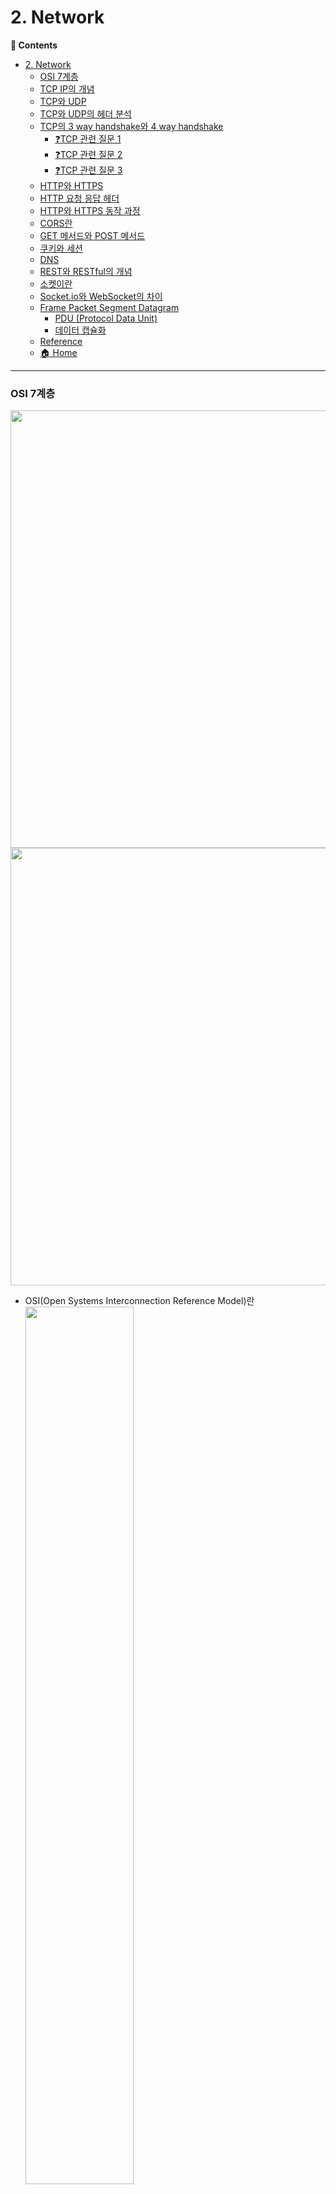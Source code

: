 # 2. Network
**:book: Contents**
- [2. Network](#2-network)
    - [OSI 7계층](#osi-7계층)
    - [TCP IP의 개념](#tcp-ip의-개념)
    - [TCP와 UDP](#tcp와-udp)
    - [TCP와 UDP의 헤더 분석](#tcp와-udp의-헤더-분석)
    - [TCP의 3 way handshake와 4 way handshake](#tcp의-3-way-handshake와-4-way-handshake)
      - [:question:TCP 관련 질문 1](#questiontcp-관련-질문-1)
      - [:question:TCP 관련 질문 2](#questiontcp-관련-질문-2)
      - [:question:TCP 관련 질문 3](#questiontcp-관련-질문-3)
    - [HTTP와 HTTPS](#http와-https)
    - [HTTP 요청 응답 헤더](#http-요청-응답-헤더)
    - [HTTP와 HTTPS 동작 과정](#http와-https-동작-과정)
    - [CORS란](#cors란)
    - [GET 메서드와 POST 메서드](#get-메서드와-post-메서드)
    - [쿠키와 세션](#쿠키와-세션)
    - [DNS](#dns)
    - [REST와 RESTful의 개념](#rest와-restful의-개념)
    - [소켓이란](#소켓이란)
    - [Socket.io와 WebSocket의 차이](#socketio와-websocket의-차이)
    - [Frame Packet Segment Datagram](#frame-packet-segment-datagram)
      - [PDU (Protocol Data Unit)](#pdu-protocol-data-unit)
      - [데이터 캡슐화](#데이터-캡슐화)
  - [Reference](#reference)
  - [:house: Home](#house-home)


---

### OSI 7계층
<img src="https://github.com/user-attachments/assets/75d24049-df36-4823-be9b-6b538ba81771" width="700px">
<img src="https://github.com/user-attachments/assets/bf90f469-1d9c-4e8e-a2af-22ab1f1ff1fb" width="700px">

* OSI(Open Systems Interconnection Reference Model)란
    <img src="./images/osi-7-layer.png" width="60%" height="60%">
    * 국제표준화기구(ISO)에서 개발한 모델로, 컴퓨터 네트워크 프로토콜 디자인과 통신을 계층으로 나누어 설명한 것이다.
    * 이 모델은 프로토콜을 기능별로 나눈 것이다. 
    * 각 계층은 하위 계층의 기능만을 이용하고, 상위 계층에게 기능을 제공한다. 
    * '프로토콜 스택' 혹은 '스택'은 이러한 계층들로 구성되는 프로토콜 시스템이 구현된 시스템을 가리키는데, 프로토콜 스택은 하드웨어나 소프트웨어 혹은 둘의 혼합으로 구현될 수 있다. 
    * 일반적으로 하위 계층들은 하드웨어로, 상위 계층들은 소프트웨어로 구현된다.
1. 물리 계층(Physical layer)
    * 네트워크의 기본 네트워크 하드웨어 전송 기술을 이룬다. 
    * 네트워크의 높은 수준의 기능의 논리 데이터 구조를 기초로 하는 필수 계층이다.
    * 전송 단위는 `Bit`이다.
      * 데이터를 0과 1의 전기적 신호로 변환
    * 전송에 필요한 기계적/전기적/기능적 특성을 정의
2. 데이터 링크 계층(Data link layer)
    * 포인트 투 포인트(Point to Point) 간 신뢰성있는 전송을 보장하기 위한 계층으로 CRC 기반의 오류 제어와 흐름 제어가 필요하다.
      * `CRC(Cyclic Redundancy Check)`는 데이터 전송 및 저장 시 오류를 감지하는 기술입니다. 
    * 주소 값은 물리적으로 할당 받는데, 이는 네트워크 카드가 만들어질 때부터 맥 주소(MAC address)가 정해져 있다는 뜻이다. 
    * 데이터 링크 계층의 가장 잘 알려진 예는 이더넷이다.
      * 이더넷(Ethernet)은 주로 근거리 통신망(LAN; Local Area Network)과 장거리 통신망(WAN; Wide Area Network)에서 가장 널리 사용되는 네트워크 기술 표준입니다. MAC(Media Access Control) 주소를 사용하여 각 기기를 식별합니다.
    * 송/수신 간 속도 차이 해결을 위한 `흐름 제어` 기능
    * 프레임 동기화 / 오류 제어 기능 / 노드 간 프레임 전송
    * 데이터 전송 단위는 Frame이다.
      * [암기tip] 데프콘 (데이터 Frame)
3. 네트워크 계층(Network layer)
    * 여러개의 노드를 거칠때마다 경로를 찾아주는 역할을 하는 계층으로 다양한 길이의 데이터를 네트워크들을 통해 전달하고, 그 과정에서 전송 계층이 요구하는 서비스 품질(QoS)을 제공하기 위한 기능적, 절차적 수단을 제공한다. 
    * 네트워크 계층은 라우팅, 흐름 제어, 세그멘테이션(segmentation/desegmentation), 오류 제어, 인터네트워킹(Internetworking) 등을 수행한다. 
      * `라우팅`: 네트워크에서 데이터 패킷을 목적지까지 전달하기 위한 최적 경로를 선택하는 과정
      * `흐름 제어`: 송신자와 수신자 간의 데이터 전송 속도를 조절하여 수신자의 처리 능력을 초과하지 않도록 하는 기술
      * `세그멘테이션`: 큰 데이터를 네트워크로 전송하기 쉽도록 작은 단위의 세그먼트로 나누는 과정
      * `디세그멘테이션`: 세그먼트로 나뉘어 전송된 데이터를 수신 측에서 다시 원래의 메시지로 재조립하는 과정
      * `오류 제어`: 데이터 전송 중 발생할 수 있는 오류를 감지하고 수정하는 기술
      * `인터네트워킹`: 서로 다른 네트워크들을 연결하여 하나의 큰 네트워크로 통합하는 기술
    * 논리적인 주소 구조(IP), 곧 네트워크 관리자가 직접 주소를 할당하는 구조를 가지며, 계층적(hierarchical)이다.
    * 데이터 전송 단위는 Datagram(Packet)이다.
    * 개방 시스템 간 네트워크 연결을 관리, 데이터 교환 경로를 설정(Routing), 트래픽 제어, 패킷 정보를 전달
4. 전송 계층(Transport layer)
    * 양 끝단(End to end)의 사용자들이 신뢰성있는 데이터를 주고 받을 수 있도록 해 주어, 상위 계층들이 데이터 전달의 유효성이나 효율성을 생각하지 않도록 해준다. 
    * `시퀀스 넘버 기반의 오류 제어 방식`을 사용한다.
      1. 패킷 식별: 각 데이터 패킷에 고유한 시퀸스 번호를 부여
      2. 순서 보장: 수신 측에서 패킷의 순서를 확인하고 올바른 순서로 재조립할 수 있음
      3. 중복 감지: 같은 시퀸스 번호를 가진 패킷이 중복 수신되면 이를 감지하고 제거
      4. 손실 감지: 시퀸스 번호의 불연속성을 통해 패킷 손실을 감지
      5. 재전송 요청: 손실된 패킷에 대해 특정 시퀸스 번호의 재전송을 요청
      6. 흐름 제어: 수신 측의 처리 능력에 맞춰 송신 측의 전송 속도를 조절
    * 전송 계층은 특정 연결의 유효성을 제어하고, 일부 프로토콜은 상태 개념이 있고(stateful), 연결 기반(connection oriented)이다. (이는 전송 계층이 패킷들의 전송이 유효한지 확인하고 전송 실패한 패킷들을 다시 전송한다는 것을 뜻한다.) 
    * 가장 잘 알려진 전송 계층의 예는 TCP이다.
    * 데이터 전송 단위는 Segment이다.
5. 세션 계층(Session layer)
    * 양 끝단의 응용 프로세스가 통신을 관리하기 위한 방법을 제공한다. 
    * 동시 송수신 방식(duplex), 반이중 방식(half-duplex), 전이중 방식(Full Duplex)의 통신과 함께, 체크 포인팅과 유휴, 종료, 다시 시작 과정 등을 수행한다. 
      * `duplex`: 양방향 통신 방식을 의미
      * `half-duplex`: 양방향 통신이 가능하지만, 동시에는 불가능한 방식 -> ex. 무전기
      * `full-duplex`: 양방향 동시 통신이 가능한 방식 -> ex. 전화
      * `check pointing`: 시스템의 현재 상태를 저장하여, 나중에 복구할 수 있게 하는 기술
      * `유휴`: 시스템이나 프로세스가 현재 작업을 수행하지 않고, 대기 상태에 있는 경우를 의미합니다. 자원이 사용되지 않고 비어 있는 상태입니다.
      * `종료(Termination)`: 프로그램이나 프로세스의 실행이 끝나는 것을 의미합니다.
      * `다시 시작(Restart)`: 시스템이나 프로그램을 종료한 후 다시 시작하는 것을 의미합니다.
    * 이 계층은 TCP/IP 세션을 만들고 없애는 책임을 진다.
    * 컴퓨터 간 `세션/연결을 생성/유지/종료`하여 적절한 통신 상태를 유지
6. 표현 계층(Presentation layer)
    * `코드 간의 번역`을 담당하여 사용자 시스템에서 데이터의 형식상 차이를 다루는 부담을 응용 계층으로부터 덜어 준다.
    * 응용-세션 간 코드/데이터 변환, 데이터 암호화/압
    * MIME 인코딩이나 암호화 등의 동작이 이 계층에서 이루어진다.
      * `MIME 인코딩`: 이메일을 통해 다양한 형식의 데이터를 안전하고 효율적으로 전송할 수 있게 해주는 기술
7. 응용 계층(Application layer)
    * 응용 프로세스와 직접 관계하여 일반적인 응용 서비스를 수행한다. 
    * 일반적인 응용 서비스는 관련된 응용 프로세스들 사이의 전환을 제공한다.
    * 응용 프로그램이 OSI 환경에 접속 가능한 서비스

> :arrow_double_up:[Top](#2-network)    :leftwards_arrow_with_hook:[Back](https://github.com/Do-Hee/tech-interview#2-network)    :information_source:[Home](https://github.com/Do-Hee/tech-interview#tech-interview)
> - [https://ko.wikipedia.org/wiki/OSI_%EB%AA%A8%ED%98%95](https://ko.wikipedia.org/wiki/OSI_%EB%AA%A8%ED%98%95)
> - [[입문용] 프로토콜과 OSI 7 layer 설명! 네트워크의 기능들이 어떻게 구조화 돼서 동작하는지를 설명합니다! 👍](https://www.youtube.com/watch?v=6l7xP7AnB64)

### TCP IP의 개념
<!-- * 네트워크를 상호 연결시켜 정보를 전송할 수 있도록 하는 기능을 가진 다수의 프로토콜이 모여있는 프로토콜 집합
* 인터넷: 데이터 링크 계층을 지원하는 네트워크는 TCP/IP 프로토콜을 이용하여 상호 연결하는 네트워크 -->

> :arrow_double_up:[Top](#2-network)    :leftwards_arrow_with_hook:[Back](https://github.com/Do-Hee/tech-interview#2-network)    :information_source:[Home](https://github.com/Do-Hee/tech-interview#tech-interview)
> - []()

### TCP와 UDP
* 네트워크 계층 중 **전송 계층에서 사용하는 프로토콜**
* `TCP(Transmission Control Protocol)`  
    <img src="./images/tcp-virtual-circuit.png" width="60%" height="60%">
    * 인터넷 상에서 데이터를 메세지의 형태(**세그먼트** 라는 블록 단위)로 보내기 위해 IP와 함께 사용하는 프로토콜이다.
    * TCP와 IP를 함께 사용하는데, IP가 데이터의 배달을 처리한다면 TCP는 패킷을 추적 및 관리한다.
      1. IP(Internet Protocol)
         * 데이터의 배달을 담당합니다.
         * 패킷의 주소 지정과 라우팅을 처리합니다.
         * 최선의 노력으로 패킷을 전달하지만, 신뢰성은 보장하지 않습니다.
      2. TCP(Transmission Control Protocol)
         * IP 위에서 동작하며, 신뢰성 있는 데이터 전송을 담당합니다.
         * 패킷을 추적하고 관리합니다.
           * 패킷의 순서를 유지합니다.
           * 손실된 패킷을 재전송합니다.
           * 중복된 패킷을 제거합니다.
         * 흐름제어와 혼잡제어를 수행합니다.
     => 즉, IP가 데이터를 목적지로 전송하는 역할을 한다면, TCP는 그 데이터가 올바르게, 순서대로, 그리고 완전하게 전달되도록 관리하는 역할을 합니다. 이 두 프로토콜이 함께 작동하여 인터넷 통신의 기반을 형성합니다. 
    * **연결형 서비스로** 가상 회선 방식을 제공한다.
        * `연결형 서비스란?` 연결형 서비스는 데이터를 전송하기 전에 송신자와 수신자 간의 논리적인 연결을 먼저 설정하고, 데이터 전송이 끝나면 연결을 종료하는 방식의 서비스입니다. 이 과정에서 데이터의 신뢰성 있는 전송을 보장하며, 오류 제어와 흐름 제어를 수행합니다.
        * 3-way handshaking과정을 통해 연결을 설정하고, 4-way handshaking을 통해 연결을 해제한다.
    * 흐름제어 및 혼잡제어를 제공한다.
        * 흐름제어
            * 데이터를 송신하는 곳과 수신하는 곳의 데이터 처리 속도를 조절하여 수신자의 버퍼 오버플로우를 방지하는 것
            * 송신하는 곳에서 감당이 안되게 많은 데이터를 빠르게 보내 수신하는 곳에서 문제가 일어나는 것을 막는다.
        * 혼잡제어
            * 네트워크 내의 패킷 수가 넘치게 증가하지 않도록 방지하는 것
            * 정보의 소통량이 과다하면 패킷을 조금만 전송하여 혼잡 붕괴 현상이 일어나는 것을 막는다.
    * 높은 신뢰성을 보장한다.
    * UDP보다 속도가 느리다.
    * 전이중(Full-Duplex), 점대점(Point to Point) 방식이다.
        * 전이중
            * 전송이 `양방향`으로 동시에 일어날 수 있다.
        * 점대점
            * 각 연결이 정확히 2개의 종단점을 가지고 있다.
            * TCP는 네트워크 상의 두 지점 간에 직접적이고 전용적인 논리적 연결을 설정하여, 통신하는 방식을 사용합니다. 이는 데이터가 특정 송신자에서 특정 수신자로 직접 전송되며, 중간에 다른 노드를 거치지 않고, 양 끝점 간에 신뢰성 있는 통신을 보장합니다. => 약간 배민에서 한집배달 느낌 ㅋㅋ
        * 멀티캐스팅이나 브로드캐스팅을 지원하지 않는다.
          * TCP는 오직 두 지점 간의 일대일 통신만을 지원하도록 설계되어 있어, 하나의 송신자가 여러 수신자에게 동시에 데이터를 보내는 멀티태스킹이나 네트워크 상의 모든 기기에 데이터를 보내는 브로드캐스팅과 같은 일대다 통신 방식을 직접적으로 구현할 수 없습니다.
    * 연속성보다 신뢰성있는 전송이 중요할 때에 사용된다.
    * 프로토콜 헤더는 기본적으로 `20~60 Byte`
    * 패킷 단위의 스트림 위주 전달
      * TCP는 데이터를 연속적인 바이트 스트림으로 취급하지만, 실제 전송 시에는 이를 적절한 크기의 패킷(세그먼트)로 나누어 순서대로 전송합니다. 수신 측에서는 이 패킷들을 다시 원래의 연속적인 데이터 스트림으로 재구성합니다.
* `UDP(User Datagram Protocol)`  
    <img src="./images/udp-datagram.png" width="60%" height="60%">
    * 데이터를 **데이터그램** 단위로 처리하는 프로토콜이다.
      * 세그먼트는 TCP에서 사용하는 연속적인 데이터 스트림의 일부로, 순서가 있고 신뢰성 있는 전송을 보장하는 반면, 데이터그램은 UDP에서 사용되는 독립적인 메시지 단위로, 순서나 신뢰성이 보장되지 않지만 빠른 전송이 가능합니다.
    * **비연결형 서비스로** 데이터그램 방식을 제공한다.
        * 연결을 위해 할당되는 논리적인 경로가 없다.
        * 그렇기 때문에 각각의 패킷은 다른 경로로 전송되고, 각각의 패킷은 독립적인 관계를 지니게 된다.
        * 이렇게 데이터를 서로 다른 경로로 독립적으로 처리한다.
    * 정보를 주고 받을 때 정보를 보내거나 받는다는 신호절차를 거치지 않는다.
    * UDP헤더의 CheckSum 필드를 통해 최소한의 오류만 검출한다.
    * 신뢰성이 낮다.
    * TCP보다 속도가 빠르다.
    * 신뢰성보다는 연속성이 중요한 서비스, 예를 들면 실시간 서비스(streaming)에 사용된다.
* 참고
  * UDP와 TCP는 각각 별도의 포트 주소 공간을 관리하므로 같은 포트 번호를 사용해도 무방하다. 즉, 두 프로토콜에서 동일한 포트 번호를 할당해도 서로 다른 포트로 간주한다.
    * ex. UDP와 TCP의 독립적인 포트 사용
      예를 들어, 한 컴퓨터에서 다음과 같이 서비스를 운영할 수 있습니다.
      * TCP 80번 포트: 웹 서버 (HTTP)
      * UDP 80번 포트: 게임 서버<br/>
      
      => 이 경우, 두 서비스는 같은 포트 번호(80)를 사용하지만, 서로 다른 프로토콜(TCP와 UDP)를 사용하기 때문에 충돌 없이 동작합니다.
  * 또한 같은 모듈(UDP or TCP) 내에서도 클라이언트 프로그램에서 동시에 여러 커넥션을 확립한 경우에는 서로 다른 포트 번호를 동적으로 할당한다. (동적할당에 사용되는 포트번호는 49,152~65,535이다.)
    * ex. 클라이언트의 동적 포트 할당
      웹 브라우저로 여러 웹사이트에 동시 접속하는 상황을 가정해보겠습니다.
      * 브라우저가 `www.example1.com`에 접속: 운영체제가 TCP 50001번 포트를 할당
      * 동시에 `www.example2.com`에 접속: 운영체제가 TCP 50002번 포트를 할당
      * 또 다른 탭에서 `www.example3.com`에 접속: 운영체제가 TCP 50003번 포트를 할당<br/>
      
      => 이렇게 하나의 프로그램(웹 브라우저)이 여러 연결을 만들 때, 운영체제는 각 연결에 대해 서로 다른 임시 포트 번호를 동적으로 할당합니다. 이를 통해 각 연결을 구분하고 데이터를 올바르게 라우팅할 수 있습니다. 
> :arrow_double_up:[Top](#2-network)    :leftwards_arrow_with_hook:[Back](https://github.com/Do-Hee/tech-interview#2-network)    :information_source:[Home](https://github.com/Do-Hee/tech-interview#tech-interview)
> - [http://mangkyu.tistory.com/15](http://mangkyu.tistory.com/15)
> - [http://ddooooki.tistory.com/21](http://ddooooki.tistory.com/21)
> - [http://www.inven.co.kr/webzine/news/?news=165870](http://www.inven.co.kr/webzine/news/?news=165870)

### TCP와 UDP의 헤더 분석

#### TCP Header
* TCP는 상위계층으로부터 데이터를 받아 **헤더**를 추가해 IP로 전송

![tcpheader](./images/tcpheader.png)

|필드|내용|크기(bits)|
|----|----|----|
|Source Port(송신지 포트)|출발지 포트 번호|16|
|Destination Port(수신지 포트)|목적지 포트 번호|16|
|Sequence Number(일련 번호)|송신자가 지정하는 순서 번호, **전송되는 바이트 수** 기준으로 증가<br/>SYN = 1 : 초기 시퀀스 번호. ACK 번호는 이 값에 + 1|32|<br/>송신자 --> 수신자 / 원활한 흐름 제어 목적
|Acknowledgment(ACK) Number(확인 응답 번호)|수신 프로세스가 제대로 **수신한 바이트의 수** 응답 용<br/>수신자가 송신자에게, 다음번 데이터가 몇 번째인지 전달|32|
|Header Length(Data Offset, 헤더 길이)|TCP 헤더 길이를 4바이트 단위로 표시(최소 20, 최대 60 바이트)<br/>실제 데이터 상에서의 TCP 세그먼트의 시작 위치의 오프셋|4|
|Resv(Reserved, 예약된 필드)|나중을 위해 0으로 채워진 예약 필드<br/>즉, 현재는 특별한 기능이 없지만, TCP 프로토콜의 향후 확장을 위해 남겨둔 공간|6|
|Flag Bit(TCP 플래그)|SYN, ACK, FIN 등 제어 번호(아래 표 참고)|6|
|Window Size(윈도우 크기)|**수신 윈도우의 버퍼 크기** 지정(0이면 송신 중지). 상대방의 확인 없이 전송 가능한 최대 바이트 수<br/>한 번에 전송할 수 있는 데이터 양|16|
|TCP Checksum(체크섬)|헤더와 데이터의 에러 확인 용도<br/>패킷의 오류 검출 코드|16|
|Urgent Pointer(긴급 위치)|현재 순서 번호부터 표시된 바이트까지 긴급한 데이터임을 표시, URG 플래그 비트가 지정된 경우에만 유효|16|
|Options|추가 옵션 있을 경우 표시|0~40|

  * Flag Bit

    |종류|내용|
    |----|----|
    |URG|- 긴급 위치 필드 유효 여부 설정<br/>- 긴급하게 처리해야 하는 데이터가 있음을 나타내며, URG플래그가 설정되면, 수신 측은 일반 데이터보다 우선적으로 이 데이터를 처리합니다. 예를 들면 파일 전송 중 전송 중단 요청과 같은 긴급 제어 메시지를 보낼 때 사용될 수 있습니다.<br/>- PSH 플래그와의 차이: PSH는 데이터를 즉시 전달하라는 의미인 반면, URG는 데이터의 우선순위를 높이는 의미입니다.|
    |ACK|응답 유효 여부 설정. 최초의 SYN 패킷 이후 모든 패킷은 ACK 플래그 설정 필요. 데이터를 잘 받았으면 긍정 응답으로 ACK(=SYN+1) 전송|
    |PSH|- 수신측에 버퍼링된 데이터를 상위 계층에 즉시 전달할 때<br/>- 밀어넣기, 즉각 전송 요구<br/>- PUSH 플래그는 TCP 헤더에 있는 플래그 중 하나로, 데이터를 즉시 처리해야 함을 나타냅니다. 이 플래그가 설정되면 수신 측에서는 버퍼에 데이터를 쌓아두지 않고, 즉시 상위 계층(응용 프로그램)으로 전달합니다.<br/>   1. 일반적으로 TCP는 효율성을 위해 데이터를 버퍼에 모아둡니다.<br/>   2. PSH 플래그가 설정되면 이 버퍼링 과정을 건너뜁니다.<br/>   3. 송신 측에서는 데이터를 즉시 보내라는 의미입니다.<br/>   4. 수신 측에서는 받은 데이터를 즉시 응용 프로그램에 전달하라는 의미입니다.<br/>=> 해당 기능은 실시간 통신이나 즉각적인 응답이 필요한 상황에서 유용하게 사용됩니다.<br/>|
    |RST|연결 리셋 응답 혹은 유효하지 않은 세그먼트 응답<br/>연결 초기화 비트|
    |SYN|연결 설정 요청. 양쪽이 보낸 최초 패킷에만 SYN 플래그 설정|
    |FIN|연결 종료 의사 표시|

#### UDP Header
![udpheader](./images/udpheader.png)

|필드|내용|크기(bits)|
|----|----|----|
|Source Port, Destination Port|송수신 애플리케이션의 포트 번호|16|
|Length|헤더와 데이터 포함 전체 길이|16|
|Checksum|헤더와 데이터의 에러 확인 용도. UDP는 에러 복구를 위한 필드가 불필요하기 때문에 TCP 헤더에 비해 간단|16|

> :arrow_double_up:[Top](#2-network)    :leftwards_arrow_with_hook:[Back](https://github.com/Do-Hee/tech-interview#2-network)    :information_source:[Home](https://github.com/Do-Hee/tech-interview#tech-interview)
> - [TCP 와 UDP 차이를 자세히 알아보자](https://velog.io/@hidaehyunlee/TCP-%EC%99%80-UDP-%EC%9D%98-%EC%B0%A8%EC%9D%B4)
> - [TCP, UDP header](https://cysecguide.blogspot.com/2018/04/tcp-udp-header.html)
> - [TCP 와 UDP [동작원리/헤더/차이점]](https://m.blog.naver.com/PostView.nhn?blogId=minki0127&logNo=220804490550&proxyReferer=https:%2F%2Fwww.google.com%2F)
> - [https://idchowto.com/?p=18352](https://idchowto.com/?p=18352)
> - [https://m.blog.naver.com/PostView.nhn?blogId=koromoon&logNo=120162515270&proxyReferer=https%3A%2F%2Fwww.google.co.kr%2F](https://m.blog.naver.com/PostView.nhn?blogId=koromoon&logNo=120162515270&proxyReferer=https%3A%2F%2Fwww.google.co.kr%2F)
> - [TCP 헤더 이렇게 외워볼까](https://www.youtube.com/watch?v=j6jN0QjHk_Y)

### TCP의 3 way handshake와 4 way handshake
![image](https://github.com/user-attachments/assets/96c2221c-1b8f-4b41-97f3-8db14deceec1)
![image](https://github.com/user-attachments/assets/30e0b0e8-8b18-4acf-80b2-9f987a434f8e)

* TCP는 장치들 사이에 논리적인 접속을 성립(establish)하기 위하여 연결을 설정하여 **신뢰성을 보장하는 연결형 서비스** 이다.
* 3-way handshake 란
  * TCP 통신을 이용하여 데이터를 전송하기 위해 네트워크 **연결을 설정(Connection Establish)** 하는 과정
  * 양쪽 모두 데이터를 전송할 준비가 되었다는 것을 보장하고, 실제로 데이터 전달이 시작하기 전에 한 쪽이 다른 쪽이 준비되었다는 것을 알 수 있도록 한다.
  * 즉, TCP/IP 프로토콜을 이용해서 통신을 하는 응용 프로그램이 데이터를 전송하기 전에 먼저 정확한 전송을 보장하기 위해 상대방 컴퓨터와 사전에 세션을 수립하는 과정을 의미한다.
      * A 프로세스(Client)가 B 프로세스(Server)에 연결을 요청
        <img src="./images/3-way-handshaking.png" width="60%" height="60%">
        1. A -> B: SYN
            * 접속 요청 프로세스 A가 연결 요청 메시지 전송 (SYN)
            * 송신자가 최초로 데이터를 전송할 때 Sequence Number를 임의의 랜덤 숫자로 지정하고, SYN 플래그 비트를 1로 설정한 세그먼트를 전송한다.
            * PORT 상태 - B: LISTEN, A: CLOSED
        2. B -> A: SYN + ACK
            * 접속 요청을 받은 프로세스 B가 요청을 수락했으며, 접속 요청 프로세스인 A도 포트를 열어 달라는 메시지 전송 (SYN + ACK)
            * 수신자는 Acknowledgement Number 필드를 (Sequence Number + 1)로 지정하고, SYN과 ACK 플래그 비트를 1로 설정한 세그먼트를 전송한다.
            * PORT 상태 - B: SYN_RCV, A: CLOSED
        3. A -> B: ACK
            * PORT 상태 - B: SYN_RCV, A: ESTABLISHED
            * 마지막으로 접속 요청 프로세스 A가 수락 확인을 보내 연결을 맺음 (ACK)
            * 이때, 전송할 데이터가 있으면 이 단계에서 데이터를 전송할 수 있다.
            * PORT 상태 - B: ESTABLISHED, A: ESTABLISHED
* 4-way handshake 란
  * TCP의 **연결을 해제(Connection Termination)** 하는 과정
      * A 프로세스(Client)가 B 프로세스(Server)에 연결 해제를 요청
        <img src="./images/4-way-handshaking.png" width="60%" height="60%">
        1. A -> B: FIN
            * 프로세스 A가 연결을 종료하겠다는 FIN 플래그를 전송
            * 프로세스 B가 FIN 플래그로 응답하기 전까지 연결을 계속 유지
        2. B -> A: ACK
            * 프로세스 B는 일단 확인 메시지를 보내고 자신의 통신이 끝날 때까지 기다린다. (이 상태가 TIME_WAIT 상태)
            * 수신자는 Acknowledgement Number 필드를 (Sequence Number + 1)로 지정하고, ACK 플래그 비트를 1로 설정한 세그먼트를 전송한다.
            * 그리고 자신이 전송할 데이터가 남아있다면 이어서 계속 전송한다.
        3. B -> A: FIN
            * 프로세스 B가 통신이 끝났으면 연결 종료 요청에 합의한다는 의미로 프로세스 A에게 FIN 플래그를 전송
        4. A -> B: ACK
            * 프로세스 A는 확인했다는 메시지를 전송
* 참고 - ***포트(PORT) 상태 정보***
  * CLOSED: 포트가 닫힌 상태
  * LISTEN: 포트가 열린 상태로 연결 요청 대기 중
  * SYN_RCV: SYNC 요청을 받고 상대방의 응답을 기다리는 중
  * ESTABLISHED: 포트 연결 상태
* 참고 - ***플래그 정보***
  * TCP Header에는 CONTROL BIT(플래그 비트, 6bit)가 존재하며, 각각의 bit는 "URG-ACK-PSH-RST-SYN-FIN"의 의미를 가진다.
    * 즉, 해당 위치의 bit가 1이면 해당 패킷이 어떠한 내용을 담고 있는 패킷인지를 나타낸다.
  * SYN(Synchronize Sequence Number) / 000010
    * 연결 설정. Sequence Number를 랜덤으로 설정하여 세션을 연결하는 데 사용하며, 초기에 Sequence Number를 전송한다.
  * ACK(Acknowledgement) / 010000
    * 응답 확인. 패킷을 받았다는 것을 의미한다.
    * Acknowledgement Number 필드가 유효한지를 나타낸다.
    * 양단 프로세스가 쉬지 않고 데이터를 전송한다고 가정하면 최초 연결 설정 과정에서 전송되는 첫 번째 세그먼트를 제외한 모든 세그먼트의 ACK 비트는 1로 지정된다고 생각할 수 있다.
  * FIN(Finish) / 000001
    * 연결 해제. 세션 연결을 종료시킬 때 사용되며, 더 이상 전송할 데이터가 없음을 의미한다.

> :arrow_double_up:[Top](#2-network)    :leftwards_arrow_with_hook:[Back](https://github.com/Do-Hee/tech-interview#2-network)    :information_source:[Home](https://github.com/Do-Hee/tech-interview#tech-interview)
> - [http://needjarvis.tistory.com/157](http://needjarvis.tistory.com/157)
> - [http://hyeonstorage.tistory.com/286](http://hyeonstorage.tistory.com/286)

#### :question:TCP 관련 질문 1
* Q. TCP의 연결 설정 과정(3단계)과 연결 종료 과정(4단계)이 단계가 차이나는 이유?
  * A. Client가 데이터 전송을 마쳤다고 하더라도 Server는 아직 보낼 데이터가 남아있을 수 있기 때문에 일단 FIN에 대한 ACK만 보내고, 데이터를 모두 전송한 후에 자신도 FIN 메시지를 보내기 때문이다.
  * [관련 Reference](http://ddooooki.tistory.com/21)

#### :question:TCP 관련 질문 2
* Q. 만약 Server에서 FIN 플래그를 전송하기 전에 전송한 패킷이 Routing 지연이나 패킷 유실로 인한 재전송 등으로 인해 FIN 패킷보다 늦게 도착하는 상황이 발생하면 어떻게 될까?
  * A. 이러한 현상에 대비하여 Client는 Server로부터 FIN 플래그를 수신하더라도 일정시간(Default: 240sec)동안 세션을 남겨 놓고 잉여 패킷을 기다리는 과정을 거친다. (TIME_WAIT 과정)
  * [관련 Reference](http://mindnet.tistory.com/entry/%EB%84%A4%ED%8A%B8%EC%9B%8C%ED%81%AC-%EC%89%BD%EA%B2%8C-%EC%9D%B4%ED%95%B4%ED%95%98%EA%B8%B0-22%ED%8E%B8-TCP-3-WayHandshake-4-WayHandshake)

#### :question:TCP 관련 질문 3
* Q. 초기 Sequence Number인 ISN을 0부터 시작하지 않고 난수를 생성해서 설정하는 이유?
  * A. Connection을 맺을 때 사용하는 포트(Port)는 유한 범위 내에서 사용하고 시간이 지남에 따라 재사용된다. 따라서 두 통신 호스트가 과거에 사용된 포트 번호 쌍을 사용하는 가능성이 존재한다. 서버 측에서는 패킷의 SYN을 보고 패킷을 구분하게 되는데 난수가 아닌 순처적인 Number가 전송된다면 이전의 Connection으로부터 오는 패킷으로 인식할 수 있다. 이런 문제가 발생할 가능성을 줄이기 위해서 난수로 ISN을 설정한다.
  * [관련 Reference](http://asfirstalways.tistory.com/356)

### HTTP와 HTTPS
- HTTP 프로토콜
    - 개념 
        - HyperText Transfer Protocol
        - 웹 상에서 클라이언트와 서버 간에 요청/응답(request/response)으로 정보를 주고 받을 수 있는 프로토콜
    - 특징 
        - 주로 HTML 문서를 주고받는 데에 쓰인다. 
        - TCP와 UDP를 사용하며, **80번 포트**를 사용한다.
        - 1) 비연결(Connectionless)
            - 클라이언트가 요청을 서버에 보내고 서버가 적절한 응답을 클라이언트에 보내면 바로 연결이 끊긴다.
        - 2) 무상태(Stateless)
            - 연결을 끊는 순간 클라이언트와 서버의 통신은 끝나며 상태 정보를 유지하지 않는다.
            - 각각의 클라이언트 요청에 대한 상태 정보(ex. 로그인 상태, 장바구니 내용, 이전 페이지 방문기록 등)를 서버가 유지하지 않는다는 의미입니다. 간단히 말해서, 서버는 이전 요청과 현재 요청을 연결짓지 않습니다. 만약 HTTP가 "state"하다면 매우 복잡해집니다. 그러나, 상황에 따라서 상태를 유지해야되는 경우가 있는데요, 그런 경우에는 쿠키나 세션을 사용하여 상태정보를 클라이언트와 서버간에 주고 받을 수 있습니다. 
- HTTPS 프로토콜 
    - 개념 
        - HyperText Transfer Protocol over Secure Socket Layer
            - 또는 HTTP over TLS, HTTP over SSL, HTTP Secure
        - 웹 통신 프로토콜인 HTTP의 보안이 강화된 버전의 프로토콜
    - 특징 
        - HTTPS의 기본 TCP/IP 포트로 **443번 포트**를 사용한다.
        - HTTPS는 소켓 통신에서 일반 텍스트를 이용하는 대신에, 웹 상에서 정보를 암호화하는 SSL이나 TLS 프로토콜을 통해 세션 데이터를 암호화한다. 
            - TLS(Transport Layer Security) 프로토콜은 SSL(Secure Socket Layer) 프로토콜에서 발전한 것이다.
              - SSL(Secure Socket Layer)
                - 웹 브라우저 <-> 서버 간 안전한 데이터 전송 목적
                - https로 시작
                - 443번 포트 사용
              - TLS (Transport Layer Security)
                - 인터넷 커뮤니케이션을 위한 개인 정보와 데이터 무결성을 제공하는 보안 프로토콜
                - SSL의 개선 버전
            - 두 프로토콜의 주요 목표는 기밀성(사생활 보호), 데이터 무결성, ID 및 디지털 인증서를 사용한 인증을 제공하는 것이다.
        - 따라서 데이터의 적절한 보호를 보장한다. 
            - 보호의 수준은 웹 브라우저에서의 구현 정확도와 서버 소프트웨어, 지원하는 암호화 알고리즘에 달려있다.
        - 금융 정보나 메일 등 중요한 정보를 주고받는 것은 HTTPS를, 아무나 봐도 상관 없는 페이지는 HTTP를 사용한다.
- HTTPS가 필요한 이유?
    - 클라이언트인 웹브라우저가 서버에 HTTP를 통해 웹 페이지나 이미지 정보를 요청하면 서버는 이 요청에 응답하여 요구하는 정보를 제공하게 된다.
    - 웹 페이지(HTML)는 텍스트이고, HTTP를 통해 이런 텍스트 정보를 교환하는 것이다.
    - 이때 주고받는 텍스트 정보에 주민등록번호나 비밀번호와 같이 민감한 정보가 포함된 상태에서 네트워크 상에서 중간에 제3자가 정보를 가로챈다면 보안상 큰 문제가 발생한다.
    - 즉, 중간에서 정보를 볼 수 없도록 주고받는 정보를 암호화하는 방법인 HTTPS를 사용하는 것이다.
- HTTPS의 원리 
    - **[공개키 알고리즘 방식](https://github.com/WeareSoft/tech-interview/blob/master/contents/security.md#대칭키와-비대칭키-차이)**
    - 암호화, 복호화시킬 수 있는 서로 다른 키(공개키, 개인키)를 이용한 암호화 방법 
        - 공개키: 모두에게 공개. 공캐키 저장소에 등록 
        - 개인키(비공개키): 개인에게만 공개. 클라이언트-서버 구조에서는 서버가 가지고 있는 비공개키 
    - 클라이언트 -> 서버 
        - 사용자의 데이터를 **공개키로 암호화** (공개키를 얻은 인증된 사용자)
        - 서버로 전송 (데이터를 가로채도 개인키가 없으므로 **복호화할 수 없음**)
        - 서버의 **개인키를 통해 복호화**하여 요청 처리 
- HTTPS의 장단점
    - 장점 
        - 네트워크 상에서 열람, 수정이 불가능하므로 안전하다.
    - 단점 
        - 암호화를 하는 과정이 웹 서버에 부하를 준다.
        - HTTPS는 설치 및 인증서를 유지하는데 추가 비용이 발생한다.
        - HTTP에 비해 느리다. 
        - 인터넷 연결이 끊긴 경우 재인증 시간이 소요된다.
            - HTTP는 비연결형으로 웹 페이지를 보는 중 인터넷 연결이 끊겼다가 다시 연결되어도 페이지를 계속 볼 수 있다.
            - 그러나 HTTPS의 경우에는 소켓(데이터를 주고 받는 경로) 자체에서 인증을 하기 때문에 인터넷 연결이 끊기면 소켓도 끊어져서 다시 HTTPS 인증이 필요하다.
            
> :arrow_double_up:[Top](#2-network)    :leftwards_arrow_with_hook:[Back](https://github.com/Do-Hee/tech-interview#2-network)    :information_source:[Home](https://github.com/Do-Hee/tech-interview#tech-interview)
> - [https://ko.wikipedia.org/wiki/HTTPS](https://ko.wikipedia.org/wiki/HTTPS)
> - [https://jeong-pro.tistory.com/89](https://jeong-pro.tistory.com/89)
> - [https://m.blog.naver.com/reviewer__/221294104297](https://m.blog.naver.com/reviewer__/221294104297)
> - [https://www.ibm.com/support/knowledgecenter/ko/SSFKSJ_7.1.0/com.ibm.mq.doc/sy10630_.htm](https://www.ibm.com/support/knowledgecenter/ko/SSFKSJ_7.1.0/com.ibm.mq.doc/sy10630_.htm)


### HTTP 요청 응답 헤더
- HTTP 헤더 내 일반 헤더(General Header) 항목
    - 요청 및 응답 메시지 모두에서 사용 가능한 일반 목적의(기본적인) 헤더 항목
    - 주요 항목들
        - **Date**: HTTP 메시지를 생성한 일시 (RFC 1123에서 규정)
            - `Date: Sat, 2 Oct 2018 02:00:12 GMT`
        - **Connection**: 클라이언트와 서버 간 연결에 대한 옵션 설정(다소 모호한 복잡성 있음)
            - `Connection: close` => 현재 HTTP 메시지 직후에 TCP 접속을 끊는다는 것을 알림
            - `Connection: Keep-Alive` => 현재 TCP 커넥션을 유지
        - **Cache-Control** 
        - **Pragma**
        - **Trailer**
-  HTTP 헤더 내 엔터티/개체 헤더 (Entity Header) 항목
    - 요청 및 응답 메시지 모두에서 사용 가능한 Entity(콘텐츠, 본문, 리소스 등)에 대한 설명 헤더 
    - 주요 항목들
        - **Content-Type**: 해당 개체에 포함되는 미디어 타입 정보
            - 컨텐츠의 타입(MIME 미디어 타입) 및 문자 인코딩 방식(EUC-KR,UTF-8 등)을 지정
            - 타입 및 서브타입(type/subtype)으로 구성 
            - `Content-Type: text/html; charset-latin-1` => 해당 개체가 html으로 표현된 텍스트 문서이고, iso-latin-1 문자 인코딩 방식으로 표현됨
        - **Content-Language**: 해당 개체와 가장 잘 어울리는 사용자 언어(자연언어)
        - **Content-Encoding**: 해당 개체 데이터의 압축 방식
            - `Content-Encoding: gzip, deflate`
            - 만일 압축이 시행되었다면, Content-Encoding 및 Content-Length 2개 항목을 토대로 압축 해제 가능 
        - **Content-Length**: 전달되는 해당 개체의 바이트 길이 또는 크기(10진수)
            - 응답 메시지 Body의 길이를 지정하거나, 특정 지정된 개체의 길이를 지정함
        - **Content-Location**: 해당 개체가 실제 어디에 위치하는가를 알려줌
        - **Content-Disposition**: 응답 Body를 브라우저가 어떻게 표시해야 할지 알려주는 헤더
            - inline인 경우 웹페이지 화면에 표시되고, attachment인 경우 다운로드
            - `Content-Disposition: inline`
            - `Content-Disposition: attachment; filename='filename.csv'`
            - 다운로드되길 원하는 파일은 attachment로 값을 설정하고, filename 옵션으로 파일명까지 지정해줄 수 있다.
            - 파일용 서버인 경우 이 태그를 자주 사용
        - **Content-Security-Policy**: 다른 외부 파일들을 불러오는 경우, 차단할 소스와 불러올 소스를 명시
            - *XSS 공격*에 대한 방어 가능 (허용한 외부 소스만 지정 가능)
            - `Content-Security-Policy: default-src https:` => https를 통해서만 파일을 가져옴
            - `Content-Security-Policy: default-src 'self'` => 자신의 도메인의 파일들만 가져옴
            - `Content-Security-Policy: default-src 'none'` => 파일을 가져올 수 없음
        - **Location**: 리소스가 리다이렉트(redirect)된 때에 이동된 주소, 또는 새로 생성된 리소스 주소
            - 300번대 응답이나 201 Created 응답일 때 어느 페이지로 이동할지를 알려주는 헤더
            - 새로 생성된 경우에 HTTP 상태 코드 `201 Created`가 반환됨
            - `HTTP/1.1 302 Found  Location: /`
                - 이런 응답이 왔다면 브라우저는 / 주소로 redirect한다.
        - **Last-Modified**: 리소스를 마지막으로 갱신한 일시
- HTTP 헤더 내 요청 헤더 (Request Header) 항목
    - 요청 헤더는 HTTP 요청 메시지 내에서만 나타나며 가장 방대하다.
    - 주요 항목들
        - **Host**: 요청하는 호스트에 대한 호스트명 및 포트번호 (***필수***)
            - Host 필드에 도메인명 및 호스트명 모두를 포함한 전체 URI(FQDN) 지정 필요
            - 이에 따라 동일 IP 주소를 갖는 단일 서버에 여러 사이트가 구축 가능
        - **User-Agent**: 클라이언트 소프트웨어(브라우저, OS) 명칭 및 버전 정보
        - **From**: 클라이언트 사용자 메일 주소 
            - 주로 검색엔진 웹 로봇의 연락처 메일 주소를 나타냄
            - 때로는, 이 연락처 메일 주소를 User-Agent 항목에 두는 경우도 있음
        - **Cookie**: 서버에 의해 Set-Cookie로 클라이언트에게 설정된 쿠키 정보
        - **Referer**: 바로 직전에 머물었던 웹 링크 주소
        - **If-Modified-Since**: 제시한 일시 이후로만 변경된 리소스를 취득 요청
        - **Authorization**: 인증 토큰(JWT/Bearer 토큰)을 서버로 보낼 때 사용하는 헤더
            - 토큰의 종류(Basic, Bearer 등) + 실제 토큰 문자를 전송
        - **Origin**
            - 서버로 POST 요청을 보낼 때, 요청이 어느 주소에서 시작되었는지 나타냄
            - 여기서 요청을 보낸 주소와 받는 주소가 다르면 *CORS 에러*가 발생
            - 응답 헤더의 **Access-Control-Allow-Origin**와 관련 
    - 다음 4개는 주로 HTTP 메세지 Body의 속성 또는 내용 협상용 항목들
        - **Accept**: 클라이언트 자신이 원하는 미디어 타입 및 우선순위를 알림
            - `Accept: */*` => 어떤 미디어 타입도 가능
            - `Accept: image/*` => 모든 이미지 유형
        - **Accept-Charset**: 클라이언트 자신이 원하는 문자 집합
        - **Accept-Encoding**: 클라이언트 자신이 원하는 문자 인코딩 방식
        - **Accept-Language**: 클라이언트 자신이 원하는 가능한 언어
        - 각각이 HTTP Entity Header 항목 중에 `Content-Type, Content-Type charset-xxx, Content-Encoding, Content-Language`과 일대일로 대응됨
- HTTP 헤더 내 응답 헤더 (Response Header) 항목
    - 특정 유형의 HTTP 요청이나 특정 HTTP 헤더를 수신했을 때, 이에 응답한다.
    - 주요 항목들
        - **Server**: 서버 소프트웨어 정보
        - **Accept-Range**
        - **Set-Cookie**: 서버측에서 클라이언트에게 세션 쿠키 정보를 설정 (RFC 2965에서 규정)
        - **Expires**: 리소스가 지정된 일시까지 캐시로써 유효함
        - **Age**: 캐시 응답. max-age 시간 내에서 얼마나 흘렀는지 알려줌(초 단위)
        - **ETag**: HTTP 컨텐츠가 바뀌었는지를 검사할 수 있는 태그
        - **Proxy-authenticate**
        - **Allow**: 해당 엔터티에 대해 서버 측에서 지원 가능한 HTTP 메소드의 리스트를 나타냄
            - 때론, HTTP 요청 메세지의 HTTP 메소드 OPTIONS에 대한 응답용 항목
                - OPTIONS: 웹서버측 제공 HTTP 메소드에 대한 질의
            - `Allow: GET,HEAD` => 웹 서버측이 제공 가능한 HTTP 메서드는 GET,HEAD 뿐임을 알림 (405 Method Not Allowed 에러와 함께)
        - **Access-Control-Allow-Origin**: 요청을 보내는 프론트 주소와 받는 백엔드 주소가 다르면 *CORS 에러*가 발생
            * 서버에서 이 헤더에 프론트 주소를 적어주어야 에러가 나지 않는다.
            * `Access-Control-Allow-Origin: www.zerocho.com`
                * 프로토콜, 서브도메인, 도메인, 포트 중 하나만 달라도 CORS 에러가 난다.
            * `Access-Control-Allow-Origin: *`
                * 만약 주소를 일일이 지정하기 싫다면 *으로 모든 주소에 CORS 요청을 허용되지만 그만큼 보안이 취약해진다.
            * 유사한 헤더로 `Access-Control-Request-Method, Access-Control-Request-Headers, Access-Control-Allow-Methods, Access-Control-Allow-Headers` 등이 있다. 

> :arrow_double_up:[Top](#2-network)    :leftwards_arrow_with_hook:[Back](https://github.com/Do-Hee/tech-interview#2-network)    :information_source:[Home](https://github.com/Do-Hee/tech-interview#tech-interview)
> - [http://www.ktword.co.kr/abbr_view.php?nav=&m_temp1=5905&id=902](http://www.ktword.co.kr/abbr_view.php?nav=&m_temp1=5905&id=902)
> - [https://gmlwjd9405.github.io/2019/01/28/http-header-types.html](https://gmlwjd9405.github.io/2019/01/28/http-header-types.html)
> - [https://developer.mozilla.org/en-US/docs/Web/HTTP/Headers](https://developer.mozilla.org/en-US/docs/Web/HTTP/Headers)

### HTTP와 HTTPS 동작 과정
#### HTTP 동작 과정
* 서버 접속 -> 클라이언트 -> 요청 -> 서버 -> 응답 -> 클라이언트 -> 연결 종료
1. **사용자가 웹 브라우저에 URL 주소 입력**
2. **DNS 서버에 웹 서버의 호스트 이름을 IP 주소로 변경 요청**
3. **웹 서버와 TCP 연결 시도**
    * 3way-handshaking
4. **클라이언트가 서버에게 요청**
    * HTTP Request Message = Request Header + 빈 줄 + Request Body
    * Request Header
      * 요청 메소드 + 요청 URI + HTTP 프로토콜 버전
        * ```GET /background.png HTTP/1.0``` ```POST / HTTP 1.1```
        * Header 정보(key-value 구조)
    * 빈 줄
      * 요청에 대한 모든 메타 정보가 전송되었음을 알리는 용도
    * Request Body
      * GET, HEAD, DELETE, OPTIONS처럼 리소스를 가져오는 요청은 바디 미포함
      * 데이터 업데이트 요청과 관련된 내용 (HTML 폼 콘텐츠 등)
5. **서버가 클라이언트에게 데이터 응답**
    * HTTP Response Message = Response Header + 빈 줄 + Response Body
    * Response Header
      * HTTP 프로토콜 버전 + 응답 코드 + 응답 메시지
        * ex. ```HTTP/1.1 404 Not Found.```
      * Header 정보(key-value 구조)
    * 빈 줄
      * 요청에 대한 모든 메타 정보가 전송되었음을 알리는 용도
    * Response Body
      * 응답 리소스 데이터
        * 201, 204 상태 코드는 바디 미포함
6. **서버 클라이언트 간 연결 종료**
    * 4way-handshaking
7. **웹 브라우저가 웹 문서 출력**

#### HTTPS(SSL) 동작 과정
* 공개키 암호화 방식과 대칭키 암호화 방식의 장점을 활용해 하이브리드 사용
  * 데이터를 대칭키 방식으로 암복호화하고, 공개키 방식으로 대칭키 전달
1. **클라이언트가 서버 접속하여 Handshaking 과정에서 서로 탐색**
    
    1.1. **Client Hello**
      * 클라이언트가 서버에게 전송할 데이터
        * 클라이언트 측에서 생성한 **랜덤 데이터**
        * 클-서 암호화 방식 통일을 위해 **클라이언트가 사용할 수 있는 암호화 방식**
        * 이전에 이미 Handshaking 기록이 있다면 자원 절약을 위해 기존 세션을 재활용하기 위한 **세션 아이디**

    1.2. **Server Hello**
      * Client Hello에 대한 응답으로 전송할 데이터
        * 서버 측에서 생성한 **랜덤 데이터**
        * **서버가 선택한 클라이언트의 암호화 방식**
        * **SSL 인증서**

    1.3. **Client 인증 확인**
      * 서버로부터 받은 인증서가 CA에 의해 발급되었는지 본인이 가지고 있는 목록에서 확인하고, 목록에 있다면 CA 공개키로 인증서 복호화
      * 클-서 각각의 랜덤 데이터를 조합하여 pre master secret 값 생성(데이터 송수신 시 대칭키 암호화에 사용할 키)
      * pre master secret 값을 공개키 방식으로 서버 전달(공개키는 서버로부터 받은 인증서에 포함)
      * 일련의 과정을 거쳐 session key 생성

    1.4. **Server 인증 확인**
      * 서버는 비공개키로 복호화하여 pre master secret 값 취득(대칭키 공유 완료)
      * 일련의 과정을 거쳐 session key 생성

    1.5. **Handshaking 종료**
2. **데이터 전송**
    * 서버와 클라이언트는 session key를 활용해 데이터를 암복호화하여 데이터 송수신
3. **연결 종료 및 session key 폐기**

> :arrow_double_up:[Top](#2-network)    :leftwards_arrow_with_hook:[Back](https://github.com/WeareSoft/tech-interview#2-network)    :information_source:[Home](https://github.com/WeareSoft/tech-interview#tech-interview)
> - [[Network] HTTP의 동작 및 HTTP Message 형식](https://gmlwjd9405.github.io/2019/04/17/what-is-http-protocol.html)
> - [HTTP 동작 과정](https://jess-m.tistory.com/17)
> - [HTTP 메시지](https://developer.mozilla.org/ko/docs/Web/HTTP/Messages)
> - [HTTPS와 SSL 인증서](https://opentutorials.org/course/228/4894)
> - [HTTPS가 뭐고 왜 쓰나요? (Feat. 대칭키 vs. 비대칭키)](https://www.youtube.com/watch?v=H6lpFRpyl14)
> - [암호학1 - 4.1. 양방향 암호화 - 비대칭키(공개키 방식) - 기밀성을 위해서 사용하기암호학1 - 4.1. 양방향 암호화 - 비대칭키(공개키 방식) - 기밀성을 위해서 사용하기](https://www.youtube.com/watch?v=MR4sCU82tgo)
> - [암호법1 - 4.2. 양방향 암호화 - 비대칭키(공개키) - 전자 서명하는 방법 (이벤트는 본문을 참고해주세요!)](https://www.youtube.com/watch?v=O7SiDuTCysM)

### CORS란 
- CORS(Cross Origin Resource Sharing)란 
    - 웹 서버에게 보안 cross-domain 데이터 전송을 활성화하는 cross-domain 접근 제어권을 부여한다.
- 배경
    - 처음 전송되는 리소스의 도메인과 다른 도메인으로부터 리소스가 요청될 경우 해당 리소스는 cross-origin HTTP 요청에 의해 요청된다.
    - 보안 상의 이유로, 브라우저들은 스크립트 내에서 초기화되는 cross-origin HTTP 요청을 제한한다.
        - 예를 들면, XMLHttpRequest는 same-origin 정책을 따르기에 XMLHttpRequest을 사용하는 웹 애플리케이션은 자신과 동일한 도메인으로 HTTP 요청을 보내는 것만 가능했다.
        - 웹 애플리케이션을 개선시키기 위해, 개발자들은 브라우저 벤더사들에게 XMLHttpRequest가 cross-domain 요청을 할 수 있도록 요청했고 이에 따라 CORS가 생겼다.
- 과정
    - CORS 요청 시에는 미리 OPTIONS 주소로 서버가 CORS를 허용하는지 물어본다.
    - 이때 Access-Control-Request-Method로 실제로 보내고자 하는 메서드를 알리고,
    - Access-Control-Request-Headers로 실제로 보내고자 하는 헤더들을 알린다.
    - Allow 항목들은 Request에 대응되는 것으로, 서버가 허용하는 메서드와 헤더를 응답하는데 사용된다.
    - Request랑 Allow가 일치하면 CORS 요청이 이루어진다.

> :arrow_double_up:[Top](#2-network)    :leftwards_arrow_with_hook:[Back](https://github.com/Do-Hee/tech-interview#2-network)    :information_source:[Home](https://github.com/Do-Hee/tech-interview#tech-interview)
> - [https://zamezzz.tistory.com/137](https://zamezzz.tistory.com/137)
> - [https://developer.mozilla.org/ko/docs/Web/HTTP/Access_control_CORS](https://developer.mozilla.org/ko/docs/Web/HTTP/Access_control_CORS)

### GET 메서드와 POST 메서드
* HTTP 프로토콜을 이용해서 서버에 데이터(요청 정보)를 전달할 때 사용하는 방식
* GET 메서드 방식
  * 개념
    * 정보를 조회하기 위한 메서드
    * 서버에서 어떤 데이터를 가져와서 보여주기 위한 용도의 메서드
    * **가져오는 것(Select)**
  * 사용 방법
    * URL의 끝에 '?'가 붙고, 요청 정보가 (key=value)형태의 쌍을 이루어 ?뒤에 이어서 붙어 서버로 전송한다.
    * 요청 정보가 여러 개일 경우에는 '&'로 구분한다.
    * Ex) `www.urladdress.xyz?name1=value1&name2=value2`
  * 특징
    * URL에 요청 정보를 붙여서 전송한다.
    * URL에 요청 정보가 이어붙기 때문에 길이 제한이 있어서 대용량의 데이터를 전송하기 어렵다.
      * 한 번 요청 시 전송 데이터(주솟값 + 파라미터)의 양은 255자로 제한된다.(HTTP/1.1은 2048자)
    * 요청 정보를 사용자가 쉽게 눈으로 확인할 수 있다.
      * POST 방식보다 보안상 취약하다.
    * HTTP 패킷의 Body는 비어 있는 상태로 전송한다.
      * 즉, Body의 데이터 타입을 표현하는 'Content-Type' 필드도 HTTP Request Header에 들어가지 않는다.
    * POST 방식보다 빠르다.
      * GET 방식은 캐싱을 사용할 수 있어, GET 요청과 그에 대한 응답이 브라우저에 의해 캐쉬된다.
* POST 메서드 방식
  * 개념
    * 서버의 값이나 상태를 바꾸기 위한 용도의 메서드
    * **수행하는 것(Insert, Update, Delete)**
  * 사용 방법
    * 요청 정보를 HTTP 패킷의 Body 안에 숨겨서 서버로 전송한다.
    <!-- * Form 태그을 이용해서 submit 하는 형태 -->
    * Request Header의 Content-Type에 해당 데이터 타입이 표현되며, 전송하고자 하는 데이터 타입을 적어주어야 한다.
      * Default: application/octet-stream
      * 단순 txt의 경우: text/plain
      * 파일의 경우: multipart/form-date
  * 특징
    * Body 안에 숨겨서 요청 정보를 전송하기 때문에 대용량의 데이터를 전송하기에 적합하다.
    * 클라이언트 쪽에서 데이터를 인코딩하여 서버로 전송하고, 이를 받은 서버 쪽이 해당 데이터를 디코딩한다.
    * GET 방식보다 보안상 안전하다.
* Q. 조회하기 위한 용도 POST가 아닌 GET 방식을 사용하는 이유?
  1. 설계 원칙에 따라 GET 방식은 서버에게 여러 번 요청을 하더라도 동일한 응답이 돌아와야 한다. (Idempotent, 멱등)
      * GET 방식은 **가져오는 것(Select)** 으로, 서버의 데이터나 상태를 변경시키지 않아야 한다.
          * Ex) 게시판의 리스트, 게시글 보기 기능
          * 예외) 방문자의 로그 남기기, 글을 읽은 횟수 증가 기능
      * POST 방식은 **수행하는 것** 으로, 서버의 값이나 상태를 바꾸기 위한 용도이다.
          * Ex) 게시판에 글쓰기 기능
  2. 웹에서 모든 리소스는 Link할 수 있는 URL을 가지고 있어야 한다.
      * 어떤 웹페이지를 보고 있을 때 다른 사람한테 그 주소를 주기 위해서 주소창의 URL을 복사해서 줄 수 있어야 한다.
      * 즉, 어떤 웹페이지를 조회할 때 원하는 페이지로 바로 이동하거나 이동시키기 위해서는 해당 링크의 정보가 필요하다.
      * 이때 POST 방식을 사용할 경우에 값(링크의 정보)이 Body에 있기 때문에 URL만 전달할 수 없으므로 GET 방식을 사용해야한다. 그러나 글을 저장하는 경우에는 URL을 제공할 필요가 없기 때문에 POST 방식을 사용한다.

<!-- * 클라이언트에서 서버로 데이터를 전송하려면 GET이나 POST 방식밖에 없다. -->

> :arrow_double_up:[Top](#2-network)    :leftwards_arrow_with_hook:[Back](https://github.com/Do-Hee/tech-interview#2-network)    :information_source:[Home](https://github.com/Do-Hee/tech-interview#tech-interview)
> - [https://blog.outsider.ne.kr/312](https://blog.outsider.ne.kr/312)
> - [https://hongsii.github.io/2017/08/02/what-is-the-difference-get-and-post/](https://hongsii.github.io/2017/08/02/what-is-the-difference-get-and-post/)
> - [https://www.w3schools.com/tags/ref_httpmethods.asp](https://www.w3schools.com/tags/ref_httpmethods.asp)

### 쿠키와 세션
* HTTP 프로토콜의 특징
  * 비연결 지향(Connectionless)
      * 클라이언트가 request를 서버에 보내고, 서버가 클라이언트에 요청에 맞는 response를 보내면 바로 연결을 끊는다.
  * 상태정보 유지 안 함(Stateless)
      * 연결을 끊는 순간 클라이언트와 서버의 통신은 끝나며 상태 정보를 유지하지 않는다.
* 쿠키와 세션의 필요성
    * HTTP 프로토콜은 위와 같은 특징으로 모든 요청 간 의존관계가 없다.
    * 즉, 현재 접속한 사용자가 이전에 접속했던 사용자와 같은 사용자인지 아닌지 알 수 있는 방법이 없다.
    * 계속해서 연결을 유지하지 않기 때문에 리소스 낭비가 줄어드는 것이 큰 장점이지만, 통신할 때마다 새로 연결하기 때문에 클라이언트는 매 요청마다 인증을 해야 한다는 단점이 있다.
    * 이전 요청과 현재 요청이 같은 사용자의 요청인지 알기 위해서는 상태를 유지해야 한다.
    * HTTP 프로토콜에서 상태를 유지하기 위한 기술로 쿠키와 세션이 있다.
* 쿠키(Cookie)란?
  * 개념
      * 클라이언트 로컬에 저장되는 키와 값이 들어있는 파일이다.
      * 이름, 값, 유효 시간, 경로 등을 포함하고 있다.
      * 클라이언트의 상태 정보를 브라우저에 저장하여 참조한다.
  * 구성 요소
      * 쿠키의 이름(name)
      * 쿠키의 값(value)
      * 쿠키의 만료시간(Expires)
      * 쿠키를 전송할 도메인 이름(Domain)
      * 쿠키를 전송할 경로(Path)
      * 보안 연결 여부(Secure)
      * HttpOnly 여부(HttpOnly)
  * 동작 방식  
      <img src="./images/cookie-process.png" width="50%" height="50%">
      1. 웹브라우저가 서버에 요청
      2. 상태를 유지하고 싶은 값을 쿠키(cookie)로 생성
      3. 서버가 응답할 때 HTTP 헤더(Set-Cookie)에 쿠키를 포함해서 전송
          ```java
          Set−Cookie: id=doy
          ```
      4. 전달받은 쿠키는 웹브라우저에서 관리하고 있다가, 다음 요청 때 쿠키를 HTTP 헤더에 넣어서 전송
          ```java
          cookie: id=doy
          ```
      5. 서버에서는 쿠키 정보를 읽어 이전 상태 정보를 확인한 후 응답
  * 쿠키 사용 예
      * 아이디, 비밀번호 저장
      * 쇼핑몰 장바구니
* 세션(Session)이란?
  * 개념
      * 일정 시간 동안 같은 브라우저로부터 들어오는 요청을 하나의 상태로 보고 그 상태를 유지하는 기술이다.
      * 즉, 웹 브라우저를 통해 서버에 접속한 이후부터 브라우저를 종료할 때까지 유지되는 상태이다.
  * 동작 방식  
      <img src="./images/session-process.png" width="70%" height="70%">
      1. 웹브라우저가 서버에 요청
      2. 서버가 해당 웹브라우저(클라이언트)에 유일한 ID(Session ID)를 부여함
      3. 서버가 응답할 때 HTTP 헤더(Set-Cookie)에 Session ID를 포함해서 전송  
      쿠키에 Session ID를 JSESSIONID 라는 이름으로 저장
          ```java
          Set−Cookie: JSESSIONID=xslei13f
          ```
      4. 웹브라우저는 이후 웹브라우저를 닫기까지 다음 요청 때 부여된 Session ID가 담겨있는 쿠키를 HTTP 헤더에 넣어서 전송
          ```java
          Cookie: JSESSIONID=xslei13f
          ```
      5. 서버는 세션 ID를 확인하고, 해당 세션에 관련된 정보를 확인한 후 응답
  * 세션 사용 예
    * 로그인
> 세션도 쿠키를 사용하여 값을 주고받으며 클라이언트의 상태 정보를 유지한다.  
> 즉, 상태 정보를 유지하는 수단은 **쿠키** 이다.
* 쿠키와 세션의 차이점
  * 저장 위치
      * 쿠키 : 클라이언트
      * 세션 : 서버
  * 보안
      * 쿠키 : 클라이언트에 저장되므로 보안에 취약하다.
      * 세션 : 쿠키를 이용해 Session ID만 저장하고 이 값으로 구분해서 서버에서 처리하므로 비교적 보안성이 좋다.
  * 라이프사이클
      * 쿠키 : 만료시간에 따라 브라우저를 종료해도 계속해서 남아 있을 수 있다.
      * 세션 : 만료시간을 정할 수 있지만 브라우저가 종료되면 만료시간에 상관없이 삭제된다.
  * 속도
      * 쿠키 : 클라이언트에 저장되어서 서버에 요청 시 빠르다.
      * 세션 : 실제 저장된 정보가 서버에 있으므로 서버의 처리가 필요해 쿠키보다 느리다.

> :arrow_double_up:[Top](#2-network)    :leftwards_arrow_with_hook:[Back](https://github.com/Do-Hee/tech-interview#2-network)    :information_source:[Home](https://github.com/Do-Hee/tech-interview#tech-interview)
> - [https://doooyeon.github.io/2018/09/10/cookie-and-session.html](https://doooyeon.github.io/2018/09/10/cookie-and-session.html)

### DNS
* DNS가 왜 필요할까?
  * 호스트를 식별하려면, `IP주소`와 `호스트 네임`이 있습니다. 사람의 경우 호스트 네임이 더 편하지만, 컴퓨터의 입장에서는 호스트 네임으로 정보를 식별하기가 쉽지 않습니다. 따라서 호스트 네임을 IP주소로 변환해주는 서비스가 필요한데, 그게 바로 DNS입니다.
  * ex. 사용자가 `www.google.com/index.html`을 요청 --> 브라우저는 DNS 클라이언트에게 호스트 네임을 추출한 `www.google.com`을 넘겨줌 --> DNS 클라이언트가 DNS서버에게 질의를 보낸다 --> DNS클라이언트는 DNS서버로부터 해당 호스트 네임에 대한 IP주소를 받음 --> 브라우저는 IP주소와 IP주소의 80번 포트인 HTTP서버와 연결을 시도 --> 이제 클라이언트는 클라이언트(브라우저)와 서버간에 신뢰성있는 통신 경로가 확립되고, 서버에게 HTTP요청을 보낼 수 있게 되었음

* DNS 서버란?
  * 사용자가 호스트 네임을 넘겨주면, 데이터베이스를 기반으로 대응하는 IP주소를 찾아 넘겨주는 역할을 합니다. 전 세계에 분산되어있으며, 계층구조로 되어있습니다. 호스트 이름과 IP주소의 대응관계를 저장하고 있는 DB시스템입니다.
 
* DNS의 계층적 구조 3단계
  * 만약에 어떤 클라이언트가 `www.amazon.com`의 IP주소를 알고 싶다고 가정합시다.
    * 1) 클라이언트는 루트 서버중 하나에 접속합니다. 루트 DNS 서버는 전 세계에 약 13개 있습니다. 이들은 루트 DNS서버의 여러 복제본입니다. 이러한 복제본은 다양한 위치에 있습니다. 클라이언트가 루트 DNS서버에 연결하려고 할 때, 가장 가까운 루트 DNS서버 중 하나에 연결하게 됩니다. 
      2) 루트 서버는 `com`으로 끝나니깐 `com`과 관련된 TLD(Top Level Domain) 서버 IP주소를 반환해줍니다.
      3) 클라이언트는 TLD서버에 접속합니다.
      4) TLD 서버는 `amazon.com`을 가지는 책임 DNS서버의 IP주소를 반환해줍니다.
      5) 마지막으로 클라이언트는 책임 DNS 서버에 접속하여 `www.amazon.com`의 IP주소를 얻게 됩니다.
  * TLD 서버: 보통 com, org, net, edu, kr, uk 등 기업, 기관, 대학, 각 나라를 대표하는 도메인 서버
  * 책임 서버: 기관이 실질적으로 DNS를 가지고 있는 곳으로 정확한 이름의 IP주소가 매핑된 곳이고, 그 주소로 접근할 권한을 갖는다. 따라서 권한 서버라고도 한다.
> :arrow_double_up:[Top](#2-network)    :leftwards_arrow_with_hook:[Back](https://github.com/Do-Hee/tech-interview#2-network)    :information_source:[Home](https://github.com/Do-Hee/tech-interview#tech-interview)
> - []()

### REST와 RESTful의 개념
* REST란
  * REST의 정의
    * "Representational State Transfer(대표적인 상태 전달)"의 약자
    * 월드 와이드 웹(www)과 같은 분산 하이퍼미디어 시스템을 위한 소프트웨어 개발 아키텍처의 한 형식
      * REST는 기본적으로 웹의 기존 기술과 HTTP 프로토콜을 그대로 활용하기 때문에 웹의 장점을 최대한 활용할 수 있는 아키텍처 스타일이다.
      * REST는 네트워크 상에서 Client와 Server 사이의 통신 방식 중 하나이다.
  * REST의 구체적인 개념
    * **HTTP URI(Uniform Resource Identifier)를 통해 자원(Resource)을 명시하고, HTTP Method(Post, Get, Put, Delete)를 통해 해당 자원에 대한 CRUD Operation을 적용하는 것을 의미한다.**
      * 즉, REST는 자원 기반의 구조(ROA, Resource Oriented Architecture) 설계의 중심에 Resource가 있고 HTTP Method를 통해 Resource를 처리하도록 설계된 아키텍쳐를 의미한다.
      * 웹 사이트의 이미지, 텍스트, DB 내용 등의 모든 자원에 고유한 ID인 HTTP URI를 부여한다.
  * REST 장단점
    * 장점
      * 여러 가지 서비스 디자인에서 생길 수 있는 문제를 최소화해준다.
      * Hypermedia API의 기본을 충실히 지키면서 범용성을 보장한다.
      * HTTP 프로토콜의 표준을 최대한 활용하여 여러 추가적인 장점을 함께 가져갈 수 있게 해준다.
    * 단점
      * 브라우저를 통해 테스트할 일이 많은 서비스라면 쉽게 고칠 수 있는 URL보다 Header 값이 왠지 더 어렵게 느껴진다.
      * 구형 브라우저가 아직 제대로 지원해주지 못하는 부분이 존재한다.
        * PUT, DELETE를 사용하지 못하는 점
        * pushState를 지원하지 않는 점
  * REST가 필요한 이유
    * '애플리케이션 분리 및 통합'
    * '다양한 클라이언트의 등장'
    * 즉, 최근의 서버 프로그램은 다양한 브라우저와 안드로이폰, 아이폰과 같은 모바일 디바이스에서도 통신을 할 수 있어야 한다.
  * REST 구성 요소
    1. 자원(Resource): URI
        * 모든 자원에 고유한 ID가 존재하고, 이 자원은 Server에 존재한다.
        * 자원을 구별하는 ID는 '/groups/:group_id'와 같은 HTTP **URI** 다.
        * Client는 URI를 이용해서 자원을 지정하고 해당 자원의 상태(정보)에 대한 조작을 Server에 요청한다.
    2. 행위(Verb): HTTP Method
        * HTTP 프로토콜의 Method를 사용한다.
        * HTTP 프로토콜은 **GET, POST, PUT, DELETE, HEAD** 와 같은 메서드를 제공한다.
    3. 표현(Representation of Resource)
        * Client가 자원의 상태(정보)에 대한 조작을 요청하면 Server는 이에 적절한 응답(Representation)을 보낸다.
        * REST에서 하나의 자원은 **JSON, XML, TEXT, RSS** 등 여러 형태의 Representation으로 나타내어 질 수 있다.
        * JSON 혹은 XML를 통해 데이터를 주고 받는 것이 일반적이다.
  * REST 특징
    1. Server-Client(서버-클라이언트 구조)
    2. Stateless(무상태)
    3. Cacheable(캐시 처리 가능)
    4. Layered System(계층화)
    5. Code-On-Demand(optional)
    6. Uniform Interface(인터페이스 일관성)
* REST API
  * REST API의 정의
    * REST 기반으로 서비스 API를 구현한 것
    * 최근 OpenAPI(누구나 사용할 수 있도록 공개된 API: 구글 맵, 공공 데이터 등), 마이크로 서비스(하나의 큰 애플리케이션을 여러 개의 작은 애플리케이션으로 쪼개어 변경과 조합이 가능하도록 만든 아키텍처) 등을 제공하는 업체 대부분은 REST API를 제공한다.
  * REST API의 특징
    * 사내 시스템들도 REST 기반으로 시스템을 분산해 확장성과 재사용성을 높여 유지보수 및 운용을 편리하게 할 수 있다.
    * REST는 HTTP 표준을 기반으로 구현하므로, HTTP를 지원하는 프로그램 언어로 클라이언트, 서버를 구현할 수 있다.
    * 즉, REST API를 제작하면 델파이 클라이언트 뿐 아니라, 자바, C#, 웹 등을 이용해 클라이언트를 제작할 수 있다.
  * REST API 설계 **기본 규칙**
    1. URI는 정보의 자원을 표현해야 한다.
        * resource는 동사보다는 명사를 사용한다.
        * resource는 영어 소문자 복수형을 사용하여 표현한다.
        * Ex) `GET /Member/1` -> `GET /members/1`
    2. 자원에 대한 행위는 HTTP Method(GET, PUT, POST, DELETE 등)로 표현한다.
        * URI에 HTTP Method가 들어가면 안된다.
        * Ex) `GET /members/delete/1` -> `DELETE /members/1`
        * URI에 행위에 대한 동사 표현이 들어가면 안된다.
        * Ex) `GET /members/show/1` -> `GET /members/1`
        * Ex) `GET /members/insert/2` -> `POST /members/2`
  * REST API 설계 규칙
    1. 슬래시 구분자(/ )는 계층 관계를 나타내는데 사용한다.
        * Ex) `http://restapi.example.com/houses/apartments`
    2. URI 마지막 문자로 슬래시(/ )를 포함하지 않는다.
        * URI에 포함되는 모든 글자는 리소스의 유일한 식별자로 사용되어야 하며 URI가 다르다는 것은 리소스가 다르다는 것이고, 역으로 리소스가 다르면 URI도 달라져야 한다.
        * REST API는 분명한 URI를 만들어 통신을 해야 하기 때문에 혼동을 주지 않도록 URI 경로의 마지막에는 슬래시(/)를 사용하지 않는다.
        * Ex) `http://restapi.example.com/houses/apartments/ (X)`
    3. 하이픈(- )은 URI 가독성을 높이는데 사용
        * 불가피하게 긴 URI경로를 사용하게 된다면 하이픈을 사용해 가독성을 높인다.
    4. 밑줄(_ )은 URI에 사용하지 않는다.
        * 밑줄은 보기 어렵거나 밑줄 때문에 문자가 가려지기도 하므로 가독성을 위해 밑줄은 사용하지 않는다.
    5. URI 경로에는 소문자가 적합하다.
        * URI 경로에 대문자 사용은 피하도록 한다.
        * RFC 3986(URI 문법 형식)은 URI 스키마와 호스트를 제외하고는 대소문자를 구별하도록 규정하기 때문
    6. 파일확장자는 URI에 포함하지 않는다.
        * REST API에서는 메시지 바디 내용의 포맷을 나타내기 위한 파일 확장자를 URI 안에 포함시키지 않는다.
        * Accept header를 사용한다.
        * Ex) `http://restapi.example.com/members/soccer/345/photo.jpg (X)`
        * Ex) `GET / members/soccer/345/photo HTTP/1.1 Host: restapi.example.com Accept: image/jpg (O)`
    7. 리소스 간에는 연관 관계가 있는 경우
        * /리소스명/리소스 ID/관계가 있는 다른 리소스명
        * Ex) `GET : /users/{userid}/devices (일반적으로 소유 ‘has’의 관계를 표현할 때)`
    8. :id는 하나의 특정 resource를 나타내는 고유값
        * Ex) student를 생성하는 route: POST /students
        * Ex) id=12인 student를 삭제하는 route: DELETE /students/12
* RESTful
  * RESTful의 개념
    * RESTful은 일반적으로 REST라는 아키텍처를 구현하는 웹 서비스를 나타내기 위해 사용되는 용어이다.
      * 즉, REST 원리를 따르는 시스템은 RESTful이란 용어로 지칭된다.
    * RESTful은 REST를 REST답게 쓰기 위한 방법으로, 누군가가 공식적으로 발표한 것이 아니다.
  * RESTful의 목적
    * 이해하기 쉽고 사용하기 쉬운 REST API를 만드는 것
    * RESTful API를 구현하는 근본적인 목적이 퍼포먼스 향상에 있는게 아니라, 일관적인 컨벤션을 통한 API의 이해도 및 호환성을 높이는게 주 동기이니, 퍼포먼스가 중요한 상황에서는 굳이 RESTful API를 구현하실 필요는 없습니다.
  * RESTful 하지 못한 경우
    * Ex1) CRUD 기능을 모두 POST로만 처리하는 API
    * Ex2) route에 resource, id 외의 정보가 들어가는 경우(/students/updateName)

> :arrow_double_up:[Top](#2-network)    :leftwards_arrow_with_hook:[Back](https://github.com/Do-Hee/tech-interview#2-network)    :information_source:[Home](https://github.com/Do-Hee/tech-interview#tech-interview)
> - [https://gmlwjd9405.github.io/2018/09/21/rest-and-restful.html](https://gmlwjd9405.github.io/2018/09/21/rest-and-restful.html)
> - [https://www.a-mean-blog.com/ko/blog/%ED%86%A0%EB%A7%89%EA%B8%80/_/REST%EC%99%80-RESTful-API](https://www.a-mean-blog.com/ko/blog/%ED%86%A0%EB%A7%89%EA%B8%80/_/REST%EC%99%80-RESTful-API)
> - [http://mygumi.tistory.com/55](http://mygumi.tistory.com/55)
> - [https://brainbackdoor.tistory.com/53](https://brainbackdoor.tistory.com/53)
> - [http://tech.devgear.co.kr/delphi_news/433404](http://tech.devgear.co.kr/delphi_news/433404)
> - [https://meetup.toast.com/posts/92](https://meetup.toast.com/posts/92)
> - [https://spoqa.github.io/2012/02/27/rest-introduction.html](https://spoqa.github.io/2012/02/27/rest-introduction.html)

### 소켓이란
<!-- * 소켓(Socket)은 TCP/IP를 이용하는 API로 소프트웨어로 작성된 통신의 접속점이다. -->
> :arrow_double_up:[Top](#2-network)    :leftwards_arrow_with_hook:[Back](https://github.com/Do-Hee/tech-interview#2-network)    :information_source:[Home](https://github.com/Do-Hee/tech-interview#tech-interview)
> - []()

### Socket.io와 WebSocket의 차이
* WebSocket
    * 개념
        * 웹 페이지의 한계에서 벗어나 실시간으로 상호작용하는 웹 서비스를 만드는 표준 기술
    * 배경 
        * HTTP 프로토콜은 클라이언트에서 서버로의 단방향 통신을 위해 만들어진 방법이다.
        * 실시간 웹을 구현하기 위해서는 양방향 통신이 가능해야 하는데, WebSocket 이전에는 Polling, Streaming 방식의 AJAX 코드를 이용하여 이를 구현하였다.
        * 하지만 이 방법들을 이용하면 각 브라우저마다 구현 방법이 달라 개발이 어렵다는 문제점이 있었다.
        * 이를 위해 HTML5 표준의 일부로 WebSocket이 만들어지게 되었다. 
    * 일반 TCP Socket과의 차이점
        * 일반 HTTP Request를 통해 handshaking 과정을 거쳐 최초 접속이 이루어진다.
    * 특징 
        * 소켓을 이용하여 자유롭게 데이터를 주고 받을 수 있다. 
        * 기존의 요청-응답 관계 방식보다 더 쉽게 데이터를 교환할 수 있다.
        * 다른 HTTP Request와 마찬가지로 80포트를 통해 웹 서버에 연결한다. 
        * http:// 대신 ws:// 로 시작하며 Streaming과 유사한 방식으로 푸쉬를 지원한다.
        * 클라이언트인 브라우저와 마찬가지로 웹 서버도 WebSocket 기능을 지원해야 한다. (WebSocket을 지원하는 여러 서버 구현체(Jetty, GlassFish, Node.js, Netty, Grizzly 등)가 있다.)
        * 클라이언트인 브라우저 중에서는 Chrome, Safari, Firefox, Opera에서 WebSocket을 사용할 수 있으며, 각종 모바일 브라우저에서도 WebSocket을 사용할 수 있다.
        * WebSocket 프로토콜은 아직 확정된 상태가 아니기 때문에 브라우저별로 지원하는 WebSocket 버전이 다르다. (예전 브라우저는 지원하지 않는다.)
        * 즉, WebSocket은 다가올 미래의 기술이지 아직 인터넷 기업에서 시범적으로라도 써 볼 수 있는 기술이 아니다. 
    * 장점
        * HTTP Request를 그대로 사용하기 때문에 기존의 80, 443포트로 접속을 하므로 추가로 방화벽을 열지 않고도 양방향 통신이 가능하다. 
        * HTTP 규격인 CORS 적용이나 인증 등의 과정을 기존과 동일하게 사용할 수 있다. 
* Socket.io
    * 개념
        * 다양한 방식의 실시간 웹 기술을 손쉽게 사용할 수 있는 모듈 (웹 클라이언트로의 푸쉬를 지원하는 모듈)
        * WebSocket, FlashSocket, AJAX Long Polling, AJAX Multi part Streaming, IFrame, JSONP Polling 등 다양한 방법을 하나의 API로 추상화한 것이다. 
        * 즉, Socket.io는 JavaScript를 이용하여 브라우저 종류에 상관없이 실시간 웹을 구현할 수 있도록 한 기술이다. 
    * 특징
        * Socket.io는 현재 바로 사용할 수 있는 기술이다. 
        * WebSocket 프로토콜은 IETF에서 관장하는 표준 프로토콜이라서 WebSocket을 지원하는 여러 서버 구현체(Jetty, GlassFish, Node.js, Netty, Grizzly 등)가 있지만 Socket.io는 Node.js 하나 밖에 없다.
    * 장점
        * 개발자는 Socket.io로 개발을 하고 클라이언트로 푸쉬 메시지를 보내기만 하면, WebSocket을 지원하지 않는 브라우저의 경우는 브라우저 모델과 버전에 따라서 AJAX Long Polling, MultiPart Streaming, Iframe을 이용한 푸쉬, JSONP Polling, Flash Socket 등 다양한 방법으로 내부적으로 푸쉬 메시지를 보내준다.
        * 즉, WebSocket을 지원하지 않는 어느 브라우져라도 푸쉬 메시지를 일관된 모듈로 보낼 수 있다. 

> :arrow_double_up:[Top](#2-network)    :leftwards_arrow_with_hook:[Back](https://github.com/Do-Hee/tech-interview#2-network)    :information_source:[Home](https://github.com/Do-Hee/tech-interview#tech-interview)
> - [https://d2.naver.com/helloworld/1336](https://d2.naver.com/helloworld/1336)
> - [http://bcho.tistory.com/896](http://bcho.tistory.com/896)
> - [http://adrenal.tistory.com/20](http://adrenal.tistory.com/20)
> - [http://blog.jeonghwan.net/socket-io를-이용한-실시간-웹-구현](http://blog.jeonghwan.net/socket-io%EB%A5%BC-%EC%9D%B4%EC%9A%A9%ED%95%9C-%EC%8B%A4%EC%8B%9C%EA%B0%84-%EC%9B%B9-%EA%B5%AC%ED%98%84/)
> - [http://woowabros.github.io/woowabros/2017/09/12/realtime-service.html](http://woowabros.github.io/woowabros/2017/09/12/realtime-service.html)


### Frame Packet Segment Datagram

#### PDU (Protocol Data Unit)
![](./images/osi-pdu.png)

프로토콜 데이터 단위. 데이터 통신에서 상위 계층이 전달한 데이터에 붙이는 제어정보를 뜻한다. 각 계층의 데이터의 단위이다.
- 물리 계층: Bit
- 데이터링크 계층: Frame
- 네트워크 계층: Packets
- 전송 계층: Segment
- 세션, 표현, 어플리케이션 계층: Message(Data)

#### 데이터 캡슐화
![](./images/data-encapsulation.png)

PDU는 SDU(Service Data Unit) 와 PCI(Protocol Control Information)로 구성되어 있다. SDU는 전송하려는 데이터고, PCI는 제어 정보다. PCI에는 송신자와 수신자 주소, 오류 검출 코드, 프로토콜 제어 정보 등이 있다. 데이터에 제어 정보를 덧붙이는 것을 캡슐화(Encapsulation)라 한다.

다시 말해, 캡슐화는 어떤 네트워크를 통과하기 위해 전송하려는 데이터를 다른 무언가로 감싸서 보내고 해당 네트워크를 통과하면 감싼 부분을 다시 벗겨내어 전송하는 기능을 말한다.

 

 
> :arrow_double_up:[Top](#2-network)    :leftwards_arrow_with_hook:[Back](https://github.com/Do-Hee/tech-interview#2-network)    :information_source:[Home](https://github.com/Do-Hee/tech-interview#tech-interview)
> - []()

---
## Reference
> - [데이터가 전달되는 원리" OSI 7계층 모델과 TCP/IP 모델](https://velog.io/@hidaehyunlee/%EB%8D%B0%EC%9D%B4%ED%84%B0%EA%B0%80-%EC%A0%84%EB%8B%AC%EB%90%98%EB%8A%94-%EC%9B%90%EB%A6%AC-OSI-7%EA%B3%84%EC%B8%B5-%EB%AA%A8%EB%8D%B8%EA%B3%BC-TCPIP-%EB%AA%A8%EB%8D%B8)
> - [Network Fundamentals CCNA Exploration Companion Guide](https://www.ibserveis.com/pax/1-protocols_ok.pdf)
> - [OSI 7계층](https://brownbears.tistory.com/189)
> 



## :house: [Home](https://github.com/Do-Hee/tech-interview)

